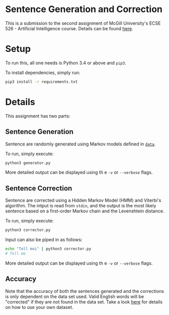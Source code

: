 # Sentence Generation and Correction

This is a submission to the second assignment of McGill University's ECSE 526 -
Artificial Intelligence course. Details can be found
[here](http://www.cim.mcgill.ca/~jer/courses/ai/assignments/as2.html).

# Setup

To run this, all one needs is Python 3.4 or above and `pip3`.

To install dependencies, simply run:

```bash
pip3 install -r requirements.txt
```

# Details

This assignment has two parts:

## Sentence Generation

Sentence are randomly generated using Markov models defined in [`data`](data).

To run, simply execute:

```bash
python3 generator.py
```

More detailed output can be displayed using th e `-v` or `--verbose` flags.

## Sentence Correction

Sentence are corrected using a Hidden Markov Model (HMM) and Viterbi's
algorithm. The intput is read from `stdin`, and the output is the most likely
sentence based on a first-order Markov chain and the Levenshtein distance.

To run, simply execute:

```bash
python3 corrector.py
```

Input can also be piped in as follows:

```bash
echo "Tell moi" | python3 corrector.py
# Tell me
```

More detailed output can be displayed using th e `-v` or `--verbose` flags.

## Accuracy

Note that the accuracy of both the sentences generated and the corrections is
only dependent on the data set used. Valid English words will be "corrected"
if they are not found in the data set. Take a look [here](data) for details on
how to use your own dataset.
